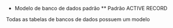 * Modelo de banco de dados padrão
** Padrão ACTIVE RECORD

Todas as tabelas de bancos de dados possuem um modelo